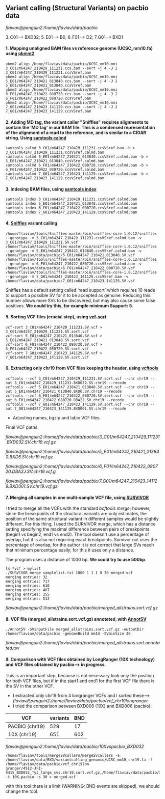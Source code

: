 ## Variant calling (Structural Variants) on pacbio data

*flaviav@penguin2:/home/flaviav/data/pacbio*

3_C01--> BXD32; 
5_E01--> B6; 
6_F01--> D2;
7_G01--> BXD1

#### 1. Mapping unaligned BAM files vs reference genome (UCSC_mm10.fa) using [pbmm2](https://github.com/PacificBiosciences/pbmm2)
```shell
pbmm2 align /home/flaviav/data/pacbio/UCSC_mm10.mmi 3_C01/m64247_210429_111231.ccs.bam --sort -j 4 -J 2 3_C01/m64247_210429_111231.ccsVSref.bam
pbmm2 align /home/flaviav/data/pacbio/UCSC_mm10.mmi 5_E01/m64247_210421_013840.ccs.bam --sort -j 4 -J 2 5_E01/m64247_210421_013840.ccsVSref.bam
pbmm2 align /home/flaviav/data/pacbio/UCSC_mm10.mmi 6_F01/m64247_210422_080720.ccs.bam --sort -j 4 -J 2 6_F01/m64247_210422_080720.ccsVSref.bam
pbmm2 align /home/flaviav/data/pacbio/UCSC_mm10.mmi 7_G01/m64247_210423_141129.ccs.bam --sort -j 4 -J 2 7_G01/m64247_210423_141129.ccsVSref.bam
```
#### 2. Adding MD tag, the variant caller "Sniffles" requires alignments to contain the ‘MD tag’ in our BAM file. This is a condensed representation of the alignment of a read to the reference, and is similar to a CIGAR string. Using [samtools calmd](http://www.htslib.org/doc/samtools-calmd.html)
```shell
samtools calmd 3_C01/m64247_210429_111231.ccsVSref.bam -b > 3_C01/m64247_210429_111231.ccsVSref.calmd.bam
samtools calmd 5_E01/m64247_210421_013840.ccsVSref.calmd.bam -b > 5_E01/m64247_210421_013840.ccsVSref.calmd.bam
samtools calmd 6_F01/m64247_210422_080720.ccsVSref.calmd.bam -b > 6_F01/m64247_210422_080720.ccsVSref.calmd.bam
samtools calmd 7_G01/m64247_210423_141129.ccsVSref.calmd.bam -b > 7_G01/m64247_210423_141129.ccsVSref.calmd.bam
```
#### 3. Indexing BAM files, using [samtools index](http://www.htslib.org/doc/samtools-index.html)
```shell
samtools index 3_C01/m64247_210429_111231.ccsVSref.calmd.bam
samtools index 5_E01/m64247_210421_013840.ccsVSref.calmd.bam
samtools index 6_F01/m64247_210422_080720.ccsVSref.calmd.bam
samtools index 7_G01/m64247_210423_141129.ccsVSref.calmd.bam
```
#### 4. [Sniffles](https://github.com/fritzsedlazeck/Sniffles) variant calling
```shell
/home/flaviav/tools/Sniffles-master/bin/sniffles-core-1.0.12/sniffles --genotype -m 3_C01/m64247_210429_111231.ccsVSref.calmd.bam -v 3_C01/m64247_210429_111231.SV.vcf
/home/flaviav/tools/Sniffles-master/bin/sniffles-core-1.0.12/sniffles --genotype -m 5_E01/m64247_210421_013840.ccsVSref.calmd.bam -v /home/flaviav/data/pacbio/5_E01/m64247_210421_013840.SV.vcf
/home/flaviav/tools/Sniffles-master/bin/sniffles-core-1.0.12/sniffles --genotype -m 6_F01/m64247_210422_080720.ccsVSref.calmd.bam -v /home/flaviav/data/pacbio/6_F01/m64247_210422_080720.SV.vcf
/home/flaviav/tools/Sniffles-master/bin/sniffles-core-1.0.12/sniffles --genotype -m 7_G01/m64247_210423_141129.ccsVSref.bam -v /home/flaviav/data/pacbio/7_G01/m64247_210423_141129.SV.vcf
```
Sniffles has a default setting called ‘read support’ which requires 10 reads to support a possible SV for it to be accepted as genuine. 
Reducing this number allows more SVs to be discovered, but may also cause some false positives. **We could try this, for example minimum Support: 5**.

#### 5. Sorting VCF files (crucial step), using [vcf-sort](http://vcftools.sourceforge.net/man_latest.html)
```shell
vcf-sort 3_C01/m64247_210429_111231.SV.vcf > 3_C01/m64247_210429_111231.SV.sort.vcf
vcf-sort 5_E01/m64247_210421_013840.SV.vcf > 5_E01/m64247_210421_013840.SV.sort.vcf
vcf-sort 6_F01/m64247_210422_080720.SV.vcf > 6_F01/m64247_210422_080720.SV.sort.vcf
vcf-sort 7_G01/m64247_210423_141129.SV.vcf > 7_G01/m64247_210423_141129.SV.sort.vcf
```
#### 6. Extracting only chr19 from VCF files keeping the header, using [vcftools](http://vcftools.sourceforge.net/man_latest.html)

```shell
vcftools --vcf 3_C01/m64247_210429_111231.SV.sort.vcf --chr chr19 --out 3_C01/m64247_210429_111231.BXD032.SV.chr19 --recode
vcftools --vcf 5_E01/m64247_210421_013840.SV.sort.vcf --chr chr19 --out 5_E01/m64247_210421_013840.BXD6.SV.chr19 --recode
vcftools --vcf 6_F01/m64247_210422_080720.SV.sort.vcf --chr chr19 --out 6_F01/m64247_210422_080720.DBA2J.SV.chr19 --recode
vcftools --vcf 7_G01/m64247_210423_141129.SV.sort.vcf --chr chr19 --out 7_G01/m64247_210423_141129.BXD001.SV.chr19 --recode
```
- Adjusting names, bgzip and tabix VCF files.

Final VCF paths:

*flaviav@penguin2:/home/flaviav/data/pacbio/3_C01/m64247_210429_111231.BXD032.SV.chr19.vcf.gz*

*flaviav@penguin2:/home/flaviav/data/pacbio/5_E01/m64247_210421_013840.BXD6.SV.chr19.vcf.gz*

*flaviav@penguin2:/home/flaviav/data/pacbio/6_F01/m64247_210422_080720.DBA2J.SV.chr19.vcf.g*

*flaviav@penguin2:/home/flaviav/data/pacbio/7_G01/m64247_210423_141129.BXD001.SV.chr19.vcf.gz*

#### 7. Merging all samples in one multi-sample VCF file, using [SURVIVOR](https://github.com/fritzsedlazeck/SURVIVOR/wiki)

I tried to merge all the VCFs with the standard *bcftools merge*; however, since the breakpoints of the structural variants are only estimates, the position of the same structural variant in different samples would be slightly different. For this thing, I used the SURVIVOR merge, which has a distance setting specifying the maximal difference between pairs of breakpoints (begin1 vs begin2, end1 vs end2). The tool doesn't use a percentage of overlap, but it is also not requiring exact breakpoints. Survivor not uses the percentage of overlap, for the author it is not correct that large SVs reach that minimum percentage easily; for this it uses only a distance.
 
The program uses a distance of 1000 bp. **We could try to use 500bp**.
```shell
ls *vcf > mylist
./SURVIVOR merge samplelist.txt 1000 1 1 1 0 30 merged.vcf
merging entries: 32
merging entries: 717
merging entries: 610
merging entries: 487
merging entries: 355
merging entries: 512
```
*flaviav@penguin2:/home/flaviav/data/pacbio/merged_allstrains.sort.vcf.gz*

#### 8. VCF file (merged_allstrains.sort.vcf.gz) annoteted, with [AnnotSV](https://github.com/lgmgeo/AnnotSV/blob/master/commandLineOptions.txt)
 ```shell
./AnnotSV -SVinputFile merged_allstrains.sort.vcf.gz -outputDir /home/flaviav/data/pacbio -genomeBuild mm10 -SVminSize 30
```
*flaviav@penguin2:/home/flaviav/data/pacbio/merged_allstrains.sort.annotated.tsv*

#### 9. Comparison with VCF files obtained by LongRanger (10X technology) and VCF files obtained by pacbio--> in progress
This is an important step, because is not necessary look only the position for both VCF files, but if in the start1 and end1 for the first VCF file there is the SV in the other VCF.

- I extracted only chr19 from 4 longranger VCFs and I sorted these--> *flaviav@penguin2:/home/flaviav/data/pacbio/vcf_chr19longranger*
- I tried the comparison between BXD006 (10X) and BXD006 (pacbio):

VCF           | variants |BND |     
--------------| ----|---------|
PACBIO (chr19) | 529 |  17 |
10X (chr19) | 651 | 602 | 

*flaviav@penguin2:/home/flaviav/data/pacbio/10Xvspacbio_BXD032*

```shell
/home/flaviav/tools/mergeSVcallers/mergeSVcallers -a /home/flaviav/data/BXD/variantcalling_genomic/UCSC_mm10_chr19.fa -f /home/flaviav/data/pacbio/vcf_chr19lon
granger/4512-JFI-0415_BXD032_TyJ_large_svs.chr19.sort.vcf.gz,/home/flaviav/data/pacbio/3_C01/m64247_210429_111231.BXD032.SV.chr19.vcf.gz -t 10X,pacbio -s 30 > merged.vcf
```

with this tool there is a limit (WARNING: BND events are skipped), we should change the tool.
